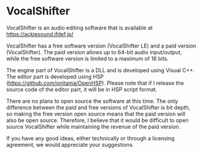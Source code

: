 # VocalShifter
VocalShifter is an audio editing software that is available at
https://ackiesound.ifdef.jp/

VocalShifter has a free software version (VocalShifter LE) and a paid version (VocalShifter).
The paid version allows up to 64-bit audio input/output, while the free software version is limited to a maximum of 16 bits.

The engine part of VocalShifter is a DLL and is developed using Visual C++.
The editor part is developed using HSP (https://github.com/onitama/OpenHSP).
Please note that if I release the source code of the editor part, it will be in HSP script format.

There are no plans to open source the software at this time.
The only difference between the paid and free versions of VocalShifter is bit depth, 
so making the free version open source means that the paid version will also be open source.
Therefore, I believe that it would be difficult to open source VocalShifter while maintaining the revenue of the paid version.

If you have any good ideas, either technically or through a licensing agreement, we would appreciate your suggestions.
